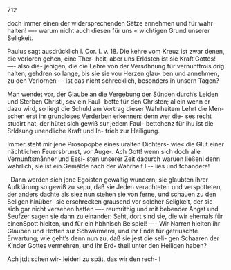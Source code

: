 712

doch immer einen der widersprechenden Sätze annehmen
und für wahr halten! —- warum nicht auch diesen für uns
« wichtigen Grund unserer Seligkeit.

Paulus sagt ausdrücklich l. Cor. I. v. 18. Die kehre
vom Kreuz ist zwar denen, die verloren gehen, eine Ther-
heit, aber uns Erldsten ist sie Kraft Gottes! —- also die-
jenigen, die die Lehre von der Versdhnung für vernunftrois
drig halten, gehdren so lange, bis sie sie vou Herzen glau-
ben und annehmen, zu den Verlornen — ist das nicht
schrecklich, besonders in unsern Tagen?

Man wendet vor, der Glaube an die Vergebung der
Sünden durch’s Leiden und Sterben Christi, sev ein Faul-
bette für den Christen; allein wenn er dazu wird, so liegt
die Schuld am Vortrag dieser Wahrheitem Lehrt die Men-
schen erst ihr grundloses Verderben erkennen: denn wer die-
ses recht studirt hat, der hütet sich gewiß sur jedem Faul-
bettchenz für ihu ist die Srldsung unendliche Kraft und In-
trieb zur Heiligung.

Immer steht mir jene Prosopopbe eines uralten Dichters-
wie« die Glut einer nächtlichen Feuersbrunst, vor Auge-.
Ach Gott! wenn sich doch alle Vernunftsmånner und Essi-
sten unserer Zeit dadurch waruen ließenl denn wahrlich, sie
ist ein.Gemälde nach der Wahrheit l·-- lies und fchandere!

· Dann werden sich jene Egoisten gewaltig wundern; sie
glaubten ihrer Aufklärung so gewiß zu sepu, daß sie Jeden
verachteten und verspotteten, der anders dachte als siez nun
stehen sie von ferne, und schauen zu den Seligen hinüber-
sie erschrecken grausend vor solcher Seligkeit, der sie sich
gar nicht versehen hatten —- reumrithig und mit bebender
Angst und Seufzer sagen sie dann zu einander: Seht, dort
sind sie, die wir ehemals für einenSpott hielten, und für
ein hbhnisch Beispiel! —- Wir Narren hielten ihr Glauben
und Hoffen sur Schwärmerei, und ihr Ende für getriuschte
Erwartung; wie geht’s denn nun zu, daß sie jest die seli-
gen Schaaren der Kinder Gottes vermehren, und ihr Erd-
theil unter den Heiligen haben?

Ach jtdt schen wir- leider! zu spät, das wir den rech- l

